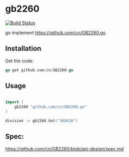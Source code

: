 # gb2260

[![Build Status](https://img.shields.io/travis/damonchen/gb2260.svg?style=flat)](https://travis-ci.org/damonchen/gb2260)


go implement https://github.com/cn/GB2260.go


## Installation

Get the code:

```go
go get github.com/cn/GB2260.go
```

## Usage

```go
    
import (
    gb2260 "github.com/cn/GB2260.go"
)

division := gb2260.Get("360426")

```




## Spec:

https://github.com/cn/GB2260/blob/api-design/spec.md